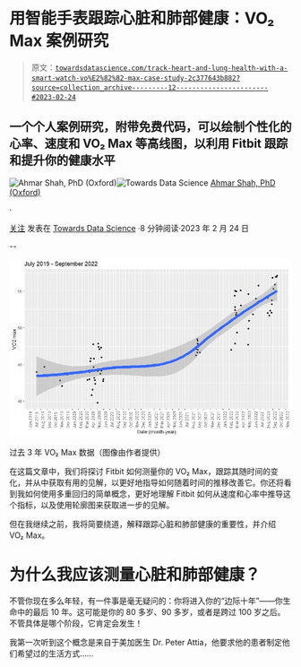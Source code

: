 # 用智能手表跟踪心脏和肺部健康：VO₂ Max 案例研究

> 原文：[`towardsdatascience.com/track-heart-and-lung-health-with-a-smart-watch-vo%E2%82%82-max-case-study-2c377643b882?source=collection_archive---------12-----------------------#2023-02-24`](https://towardsdatascience.com/track-heart-and-lung-health-with-a-smart-watch-vo%E2%82%82-max-case-study-2c377643b882?source=collection_archive---------12-----------------------#2023-02-24)

## 一个个人案例研究，附带免费代码，可以绘制个性化的心率、速度和 VO₂ Max 等高线图，以利用 Fitbit 跟踪和提升你的健康水平

[](https://ahmarshah.medium.com/?source=post_page-----2c377643b882--------------------------------)![Ahmar Shah, PhD (Oxford)](https://ahmarshah.medium.com/?source=post_page-----2c377643b882--------------------------------)[](https://towardsdatascience.com/?source=post_page-----2c377643b882--------------------------------)![Towards Data Science](https://towardsdatascience.com/?source=post_page-----2c377643b882--------------------------------) [Ahmar Shah, PhD (Oxford)](https://ahmarshah.medium.com/?source=post_page-----2c377643b882--------------------------------)

·

[关注](https://medium.com/m/signin?actionUrl=https%3A%2F%2Fmedium.com%2F_%2Fsubscribe%2Fuser%2F58425acb757a&operation=register&redirect=https%3A%2F%2Ftowardsdatascience.com%2Ftrack-heart-and-lung-health-with-a-smart-watch-vo%E2%82%82-max-case-study-2c377643b882&user=Ahmar+Shah%2C+PhD+%28Oxford%29&userId=58425acb757a&source=post_page-58425acb757a----2c377643b882---------------------post_header-----------) 发表在 [Towards Data Science](https://towardsdatascience.com/?source=post_page-----2c377643b882--------------------------------) ·8 分钟阅读·2023 年 2 月 24 日

--

[](https://medium.com/m/signin?actionUrl=https%3A%2F%2Fmedium.com%2F_%2Fbookmark%2Fp%2F2c377643b882&operation=register&redirect=https%3A%2F%2Ftowardsdatascience.com%2Ftrack-heart-and-lung-health-with-a-smart-watch-vo%25E2%2582%2582-max-case-study-2c377643b882&source=-----2c377643b882---------------------bookmark_footer-----------)![](img/e263ab75315a105b88aa474d01aa9113.png)

过去 3 年 VO₂ Max 数据（图像由作者提供）

在这篇文章中，我们将探讨 Fitbit 如何测量你的 VO₂ Max，跟踪其随时间的变化，并从中获取有用的见解，以更好地指导如何随着时间的推移改善它。你还将看到我如何使用多重回归的简单概念，更好地理解 Fitbit 如何从速度和心率中推导这个指标，以及使用轮廓图来获取进一步的见解。

但在我继续之前，我将简要绕道，解释跟踪心脏和肺部健康的重要性，并介绍 VO₂ Max。

# 为什么我应该测量心脏和肺部健康？

不管你现在多么年轻，有一件事是毫无疑问的：你将进入你的“边际十年”——你生命中的最后 10 年。这可能是你的 80 多岁、90 多岁，或者是跨过 100 岁之后。不管具体是哪个阶段，它肯定会发生！

我第一次听到这个概念是来自于美加医生 Dr. Peter Attia，他要求他的患者制定他们希望过的生活方式……
